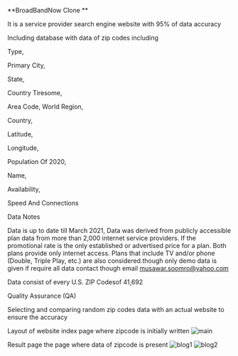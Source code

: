 **BroadBandNow Clone **

It is a service provider search engine website with 95% of data accuracy

Including database with data of zip codes including

Type,

Primary City,

State,

Country Tiresome,

Area Code, World Region,

Country,

Latitude,

Longitude,

Population Of 2020,

Name,

Availability,

Speed And Connections

Data Notes

Data is up to date till March 2021, Data was derived from publicly accessible plan data from more than 2,000 internet service providers. If the promotional rate is the only established or advertised price for a plan. Both plans provide only internet access. Plans that include TV and/or phone (Double, Triple Play, etc.) are also considered.though only demo data is given if require all data contact though email musawar.soomro@yahoo.com

Data consist of every U.S. ZIP Codesof 41,692

Quality Assurance (QA)

Selecting and comparing random zip codes data with an actual website to ensure the accuracy

Layout of website
index page where zipcode is initially written 
![main](https://user-images.githubusercontent.com/38830975/110507395-c8efe180-8121-11eb-9afd-dd417abc1779.png)

Result page
the page where data of zipcode is present 
![blog1](https://user-images.githubusercontent.com/38830975/110507238-a6f65f00-8121-11eb-8c36-7667499f4998.png)
![blog2](https://user-images.githubusercontent.com/38830975/110507252-a8c02280-8121-11eb-8b29-9788751ee8b4.png)
